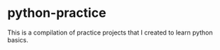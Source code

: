 # python-practice

This is a compilation of practice projects that I created to
learn python basics.